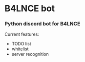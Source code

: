 # B4LNCE bot
### Python discord bot for B4LNCE
Current features:
- TODO list
- whitelist
- server recognition
